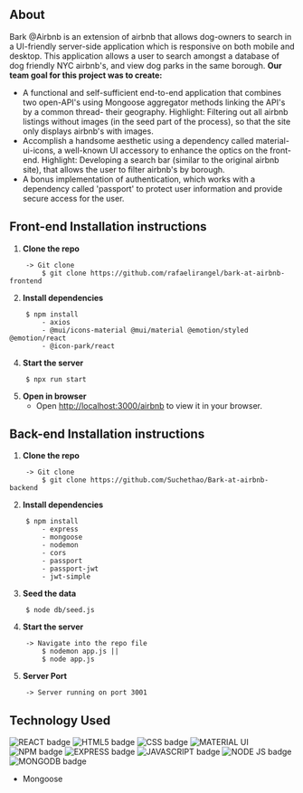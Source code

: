 ## About
Bark @Airbnb is an extension of airbnb that allows dog-owners to search in a UI-friendly server-side application which is responsive on both mobile and desktop. This  application allows a user to search amongst a database of dog friendly NYC airbnb's, and view dog parks in the same borough.
**Our team goal for this project was to create:**
* A functional and self-sufficient end-to-end application that combines two open-API's using Mongoose aggregator methods linking the API's by a common thread- their geography.
Highlight: Filtering out all airbnb listings without images (in the seed part of the process), so that the site only displays airbnb's with images.
* Accomplish a handsome aesthetic using a dependency called material-ui-icons, a well-known UI accessory to enhance the optics on the front-end.
Highlight: Developing a search bar (similar to the original airbnb site), that allows the user to filter airbnb's by borough.
* A bonus implementation of authentication, which works with a dependency called 'passport' to protect user information and provide secure access for the user.
## Front-end Installation instructions
1. **Clone the repo**
```
    -> Git clone
        $ git clone https://github.com/rafaelirangel/bark-at-airbnb-frontend
```
2. **Install dependencies**
```
    $ npm install
        - axios
        - @mui/icons-material @mui/material @emotion/styled @emotion/react
        - @icon-park/react
```
4. **Start the server**
```
    $ npx run start
```
5. **Open in browser**
    - Open [http://localhost:3000/airbnb](http://localhost:3000/airbnb) to view it in your browser.
## Back-end Installation instructions
1. **Clone the repo**
```
    -> Git clone
        $ git clone https://github.com/Suchethao/Bark-at-airbnb-backend
```
2. **Install dependencies**
```
    $ npm install
        - express
        - mongoose
        - nodemon
        - cors
        - passport
        - passport-jwt
        - jwt-simple
```
3. **Seed the data**
```
    $ node db/seed.js
```
4. **Start the server**
```
    -> Navigate into the repo file
        $ nodemon app.js ||
        $ node app.js
```
5. **Server Port**
```
    -> Server running on port 3001
```
## Technology Used
![REACT badge](https://img.shields.io/badge/React-20232A?style=for-the-badge&logo=react&logoColor=61DAFB)
![HTML5 badge](https://img.shields.io/badge/HTML5-E34F26?style=for-the-badge&logo=html5&logoColor=white)
![CSS badge](https://img.shields.io/badge/CSS3-1572B6?style=for-the-badge&logo=css3&logoColor=white)
![MATERIAL UI](https://img.shields.io/badge/Material%20UI-007FFF?style=for-the-badge&logo=mui&logoColor=white)
![NPM badge](https://img.shields.io/badge/npm-CB3837?style=for-the-badge&logo=npm&logoColor=white)
![EXPRESS badge](https://img.shields.io/badge/Express.js-000000?style=for-the-badge&logo=express&logoColor=white)
![JAVASCRIPT badge](https://img.shields.io/badge/JavaScript-323330?style=for-the-badge&logo=javascript&logoColor=F7DF1E)
![NODE JS badge](   https://img.shields.io/badge/Node.js-339933?style=for-the-badge&logo=nodedotjs&logoColor=white)
![MONGODB badge](https://img.shields.io/badge/MongoDB-4EA94B?style=for-the-badge&logo=mongodb&logoColor=white)
- Mongoose
